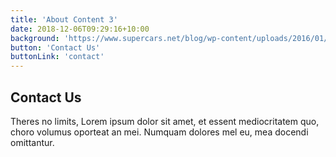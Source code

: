```yaml
---
title: 'About Content 3'
date: 2018-12-06T09:29:16+10:00
background: 'https://www.supercars.net/blog/wp-content/uploads/2016/01/Andoniscars-Z32-pic-cropped-and-resized.jpg'
button: 'Contact Us'
buttonLink: 'contact'
---
```


## Contact Us

Theres no limits, Lorem ipsum dolor sit amet, et essent mediocritatem quo, choro volumus oporteat an mei. Numquam dolores mel eu, mea docendi omittantur.
